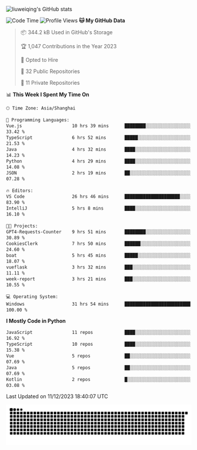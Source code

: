 ![liuweiqing's GitHub stats](https://github-readme-stats.vercel.app/api?username=14790897&show_icons=true&locale=cn&include_all_commits=true&count_private=true)

<!--START_SECTION:waka-->
![Code Time](http://img.shields.io/badge/Code%20Time-519%20hrs%2012%20mins-blue) ![Profile Views](http://img.shields.io/badge/Profile%20Views-54-blue)
**🐱 My GitHub Data** 

> 📦 344.2 kB Used in GitHub's Storage 
 > 
> 🏆 1,047 Contributions in the Year 2023
 > 
> 💼 Opted to Hire
 > 
> 📜 32 Public Repositories 
 > 
> 🔑 11 Private Repositories 
 > 
📊 **This Week I Spent My Time On** 

```text
🕑︎ Time Zone: Asia/Shanghai

💬 Programming Languages: 
Vue.js                   10 hrs 39 mins      ████████░░░░░░░░░░░░░░░░░   33.42 % 
TypeScript               6 hrs 52 mins       █████░░░░░░░░░░░░░░░░░░░░   21.53 % 
Java                     4 hrs 32 mins       ████░░░░░░░░░░░░░░░░░░░░░   14.23 % 
Python                   4 hrs 29 mins       ████░░░░░░░░░░░░░░░░░░░░░   14.08 % 
JSON                     2 hrs 19 mins       ██░░░░░░░░░░░░░░░░░░░░░░░   07.28 % 

🔥 Editors: 
VS Code                  26 hrs 46 mins      █████████████████████░░░░   83.90 % 
IntelliJ                 5 hrs 8 mins        ████░░░░░░░░░░░░░░░░░░░░░   16.10 % 

🐱‍💻 Projects: 
GPT4-Requests-Counter    9 hrs 51 mins       ████████░░░░░░░░░░░░░░░░░   30.89 % 
CookiesClerk             7 hrs 50 mins       ██████░░░░░░░░░░░░░░░░░░░   24.60 % 
boat                     5 hrs 45 mins       █████░░░░░░░░░░░░░░░░░░░░   18.07 % 
vueflask                 3 hrs 32 mins       ███░░░░░░░░░░░░░░░░░░░░░░   11.11 % 
week-report              3 hrs 21 mins       ███░░░░░░░░░░░░░░░░░░░░░░   10.55 % 

💻 Operating System: 
Windows                  31 hrs 54 mins      █████████████████████████   100.00 % 
```

**I Mostly Code in Python** 

```text
JavaScript               11 repos            ████░░░░░░░░░░░░░░░░░░░░░   16.92 % 
TypeScript               10 repos            ████░░░░░░░░░░░░░░░░░░░░░   15.38 % 
Vue                      5 repos             ██░░░░░░░░░░░░░░░░░░░░░░░   07.69 % 
Java                     5 repos             ██░░░░░░░░░░░░░░░░░░░░░░░   07.69 % 
Kotlin                   2 repos             █░░░░░░░░░░░░░░░░░░░░░░░░   03.08 % 
```




 Last Updated on 11/12/2023 18:40:07 UTC
<!--END_SECTION:waka-->

<picture>
  <source media="(prefers-color-scheme: dark)" srcset="https://raw.githubusercontent.com/14790897/14790897/output/github-contribution-grid-snake-dark.svg" />
  <source media="(prefers-color-scheme: light)" srcset="https://raw.githubusercontent.com/14790897/14790897/output/github-contribution-grid-snake.svg" />
  <img alt="github-snake" src="https://raw.githubusercontent.com/14790897/14790897/output/github-contribution-grid-snake.svg" />
</picture>
